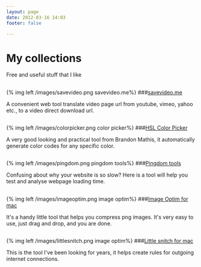 ```yaml
---
layout: page
date: 2012-03-16 14:03
footer: false

---
```


# My collections


Free and useful stuff that I like 
##  



{% img left /images/savevideo.png savevideo.me%}
###[savevideo.me](http://savevideo.me)

A convenient web tool translate video page url from youtube, vimeo, yahoo etc., to a video direct download url.


## 

{% img left /images/colorpicker.png color picker%}
###[HSL Color Picker](http://hslpicker.com)

A very good looking and practical tool from Brandon Mathis, it automatically generate color codes for any specific color.


## 

{% img left /images/pingdom.png pingdom tools%}
###[Pingdom tools](http://tools.pingdom.com)

Confusing about why your website is so slow? Here is a tool will help you test and analyse webpage loading time.

                       


## 

{% img left /images/imageoptim.png image optim%}
###[Image Optim for mac](http://imageoptim.com/)

It's a handy little tool that helps you compress png images. It's very easy to use, just drag and drop, and you are done.

                       


## 

{% img left /images/littlesnitch.png image optim%}
###[Little snitch for mac](http://imageoptim.com/)

This is the tool I've been looking for years, it helps create rules for outgoing internet connections.